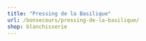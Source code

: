 ```yaml
---
title: "Pressing de la Basilique"
url: /bonsecours/pressing-de-la-basilique/
shop: blanchisserie
---
```

